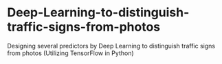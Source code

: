 # Deep-Learning-to-distinguish-traffic-signs-from-photos
Designing several predictors by Deep Learning to distinguish traffic signs from photos (Utilizing TensorFlow in Python)
